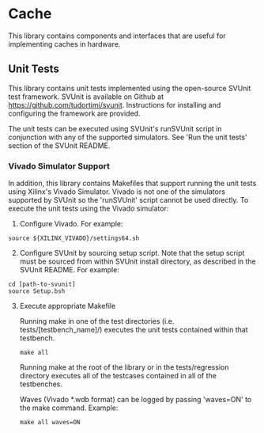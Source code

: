 # Cache

This library contains components and interfaces that are useful for implementing
caches in hardware.

## Unit Tests

This library contains unit tests implemented using the open-source SVUnit test
framework. SVUnit is available on Github at https://github.com/tudortimi/svunit.
Instructions for installing and configuring the framework are provided.

The unit tests can be executed using SVUnit's runSVUnit script in conjunction
with any of the supported simulators. See 'Run the unit tests' section
of the SVUnit README.

### Vivado Simulator Support

In addition, this library contains Makefiles that support running the unit
tests using Xilinx's Vivado Simulator. Vivado is not one of the simulators
supported by SVUnit so the 'runSVUnit' script cannot be used directly. To
execute the unit tests using the Vivado simulator:

1. Configure Vivado. For example:
```
source ${XILINX_VIVADO}/settings64.sh
```
2. Configure SVUnit by sourcing setup script. Note that the setup script must be
sourced from within SVUnit install directory, as described in the SVUnit README.
For example:
```
cd [path-to-svunit]
source Setup.bsh
```

3. Execute appropriate Makefile

    Running make in one of the test directories (i.e. tests/\[testbench_name\]/) executes
    the unit tests contained within that testbench.

    ```
    make all
    ```

    Running make at the root of the library or in the tests/regression directory
    executes all of the testcases contained in all of the testbenches.

    Waves (Vivado *.wdb format)
    can be logged by passing 'waves=ON' to the make command. Example:
    ```
    make all waves=ON
    ```
